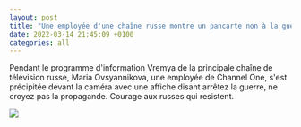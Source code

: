 ```yaml
---
layout: post
title: "Une employée d'une chaîne russe montre un pancarte non à la guerre"
date: 2022-03-14 21:45:09 +0100
categories: all
---
```

<!--translate-->
Pendant le programme d'information Vremya de la principale chaîne de télévision russe, Maria Ovsyannikova, une employée de Channel One, s'est précipitée devant la caméra avec une affiche disant arrêtez la guerre, ne croyez pas la propagande. Courage aux russes qui resistent.
<!--endtranslate-->

<img src="{{ site.baseurl }}/assets/images/8.jpeg">
